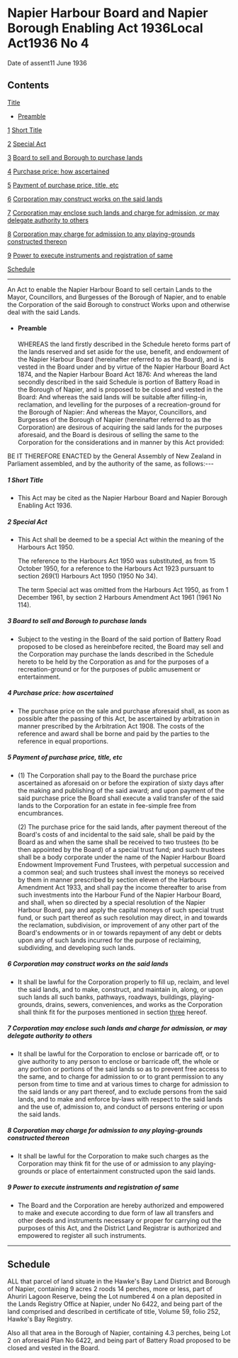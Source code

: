 # Napier Harbour Board and Napier Borough Enabling Act 1936Local Act1936 No 4

Date of assent11 June 1936

## Contents

[Title][0]
    
*   [Preamble][1]

[1][2] [Short Title][2]

[2][3] [Special Act][3]

[3][4] [Board to sell and Borough to purchase lands][4]

[4][5] [Purchase price: how ascertained][5]

[5][6] [Payment of purchase price, title, etc][6]

[6][7] [Corporation may construct works on the said lands][7]

[7][8] [Corporation may enclose such lands and charge for admission, or may delegate authority to others][8]

[8][9] [Corporation may charge for admission to any playing-grounds constructed thereon][9]

[9][10] [Power to execute instruments and registration of same][10]

[Schedule][11]  
[][11]

---

An Act to enable the Napier Harbour Board to sell certain Lands to the Mayor, Councillors, and Burgesses of the Borough of Napier, and to enable the Corporation of the said Borough to construct Works upon and otherwise deal with the said Lands.
    
*   #### Preamble
    
    WHEREAS the land firstly described in the Schedule hereto forms part of the lands reserved and set aside for the use, benefit, and endowment of the Napier Harbour Board (hereinafter referred to as the Board), and is vested in the Board under and by virtue of the Napier Harbour Board Act 1874, and the Napier Harbour Board Act 1876: And whereas the land secondly described in the said Schedule is portion of Battery Road in the Borough of Napier, and is proposed to be closed and vested in the Board: And whereas the said lands will be suitable after filling-in, reclamation, and levelling for the purposes of a recreation-ground for the Borough of Napier: And whereas the Mayor, Councillors, and Burgesses of the Borough of Napier (hereinafter referred to as the Corporation) are desirous of acquiring the said lands for the purposes aforesaid, and the Board is desirous of selling the same to the Corporation for the considerations and in manner by this Act provided:

BE IT THEREFORE ENACTED by the General Assembly of New Zealand in Parliament assembled, and by the authority of the same, as follows:---

##### 1 Short Title
    
*   This Act may be cited as the Napier Harbour Board and Napier Borough Enabling Act 1936\.

##### 2 Special Act
    
*   This Act shall be deemed to be a special Act within the meaning of the Harbours Act 1950\.
    
    The reference to the Harbours Act 1950 was substituted, as from 15 October 1950, for a reference to the Harbours Act 1923 pursuant to section 269(1) Harbours Act 1950 (1950 No 34).
    
    The term Special act was omitted from the Harbours Act 1950, as from 1 December 1961, by section 2 Harbours Amendment Act 1961 (1961 No 114).

##### 3 Board to sell and Borough to purchase lands
    
*   Subject to the vesting in the Board of the said portion of Battery Road proposed to be closed as hereinbefore recited, the Board may sell and the Corporation may purchase the lands described in the Schedule hereto to be held by the Corporation as and for the purposes of a recreation-ground or for the purposes of public amusement or entertainment.

##### 4 Purchase price: how ascertained
    
*   The purchase price on the sale and purchase aforesaid shall, as soon as possible after the passing of this Act, be ascertained by arbitration in manner prescribed by the Arbitration Act 1908\. The costs of the reference and award shall be borne and paid by the parties to the reference in equal proportions.

##### 5 Payment of purchase price, title, etc
    
*   (1) The Corporation shall pay to the Board the purchase price ascertained as aforesaid on or before the expiration of sixty days after the making and publishing of the said award; and upon payment of the said purchase price the Board shall execute a valid transfer of the said lands to the Corporation for an estate in fee-simple free from encumbrances.
    
    (2) The purchase price for the said lands, after payment thereout of the Board's costs of and incidental to the said sale, shall be paid by the Board as and when the same shall be received to two trustees (to be then appointed by the Board) of a special trust fund; and such trustees shall be a body corporate under the name of the Napier Harbour Board Endowment Improvement Fund Trustees, with perpetual succession and a common seal; and such trustees shall invest the moneys so received by them in manner prescribed by section eleven of the Harbours Amendment Act 1933, and shall pay the income thereafter to arise from such investments into the Harbour Fund of the Napier Harbour Board, and shall, when so directed by a special resolution of the Napier Harbour Board, pay and apply the capital moneys of such special trust fund, or such part thereof as such resolution may direct, in and towards the reclamation, subdivision, or improvement of any other part of the Board's endowments or in or towards repayment of any debt or debts upon any of such lands incurred for the purpose of reclaiming, subdividing, and developing such lands.

##### 6 Corporation may construct works on the said lands
    
*   It shall be lawful for the Corporation properly to fill up, reclaim, and level the said lands, and to make, construct, and maintain in, along, or upon such lands all such banks, pathways, roadways, buildings, playing-grounds, drains, sewers, conveniences, and works as the Corporation shall think fit for the purposes mentioned in section [three][4] hereof.

##### 7 Corporation may enclose such lands and charge for admission, or may delegate authority to others
    
*   It shall be lawful for the Corporation to enclose or barricade off, or to give authority to any person to enclose or barricade off, the whole or any portion or portions of the said lands so as to prevent free access to the same, and to charge for admission to or to grant permission to any person from time to time and at various times to charge for admission to the said lands or any part thereof, and to exclude persons from the said lands, and to make and enforce by-laws with respect to the said lands and the use of, admission to, and conduct of persons entering or upon the said lands.

##### 8 Corporation may charge for admission to any playing-grounds constructed thereon
    
*   It shall be lawful for the Corporation to make such charges as the Corporation may think fit for the use of or admission to any playing-grounds or place of entertainment constructed upon the said lands.

##### 9 Power to execute instruments and registration of same
    
*   The Board and the Corporation are hereby authorized and empowered to make and execute according to due form of law all transfers and other deeds and instruments necessary or proper for carrying out the purposes of this Act, and the District Land Registrar is authorized and empowered to register all such instruments.

---

## Schedule

ALL that parcel of land situate in the Hawke's Bay Land District and Borough of Napier, containing 9 acres 2 roods 14 perches, more or less, part of Ahuriri Lagoon Reserve, being the Lot numbered 4 on a plan deposited in the Lands Registry Office at Napier, under No 6422, and being part of the land comprised and described in certificate of title, Volume 59, folio 252, Hawke's Bay Registry.

Also all that area in the Borough of Napier, containing 4.3 perches, being Lot 2 on aforesaid Plan No 6422, and being part of Battery Road proposed to be closed and vested in the Board.

[0]: http://www.legislation.govt.nz/act/local/1936/0004/latest/whole.html#DLM49850
[1]: http://www.legislation.govt.nz/act/local/1936/0004/latest/whole.html#DLM49851
[2]: http://www.legislation.govt.nz/act/local/1936/0004/latest/whole.html#DLM49854
[3]: http://www.legislation.govt.nz/act/local/1936/0004/latest/whole.html#DLM49855
[4]: http://www.legislation.govt.nz/act/local/1936/0004/latest/whole.html#DLM49858
[5]: http://www.legislation.govt.nz/act/local/1936/0004/latest/whole.html#DLM49859
[6]: http://www.legislation.govt.nz/act/local/1936/0004/latest/whole.html#DLM49860
[7]: http://www.legislation.govt.nz/act/local/1936/0004/latest/whole.html#DLM49861
[8]: http://www.legislation.govt.nz/act/local/1936/0004/latest/whole.html#DLM49862
[9]: http://www.legislation.govt.nz/act/local/1936/0004/latest/whole.html#DLM49863
[10]: http://www.legislation.govt.nz/act/local/1936/0004/latest/whole.html#DLM49864
[11]: http://www.legislation.govt.nz/act/local/1936/0004/latest/whole.html#DLM49865